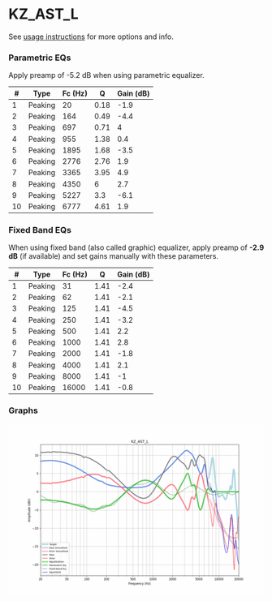 # KZ_AST_L
See [usage instructions](https://github.com/jaakkopasanen/AutoEq#usage) for more options and info.

### Parametric EQs
Apply preamp of -5.2 dB when using parametric equalizer.

|   # | Type    |   Fc (Hz) |    Q |   Gain (dB) |
|-----|---------|-----------|------|-------------|
|   1 | Peaking |        20 | 0.18 |        -1.9 |
|   2 | Peaking |       164 | 0.49 |        -4.4 |
|   3 | Peaking |       697 | 0.71 |         4   |
|   4 | Peaking |       955 | 1.38 |         0.4 |
|   5 | Peaking |      1895 | 1.68 |        -3.5 |
|   6 | Peaking |      2776 | 2.76 |         1.9 |
|   7 | Peaking |      3365 | 3.95 |         4.9 |
|   8 | Peaking |      4350 | 6    |         2.7 |
|   9 | Peaking |      5227 | 3.3  |        -6.1 |
|  10 | Peaking |      6777 | 4.61 |         1.9 |

### Fixed Band EQs
When using fixed band (also called graphic) equalizer, apply preamp of **-2.9 dB** (if available) and set gains manually with these parameters.

|   # | Type    |   Fc (Hz) |    Q |   Gain (dB) |
|-----|---------|-----------|------|-------------|
|   1 | Peaking |        31 | 1.41 |        -2.4 |
|   2 | Peaking |        62 | 1.41 |        -2.1 |
|   3 | Peaking |       125 | 1.41 |        -4.5 |
|   4 | Peaking |       250 | 1.41 |        -3.2 |
|   5 | Peaking |       500 | 1.41 |         2.2 |
|   6 | Peaking |      1000 | 1.41 |         2.8 |
|   7 | Peaking |      2000 | 1.41 |        -1.8 |
|   8 | Peaking |      4000 | 1.41 |         2.1 |
|   9 | Peaking |      8000 | 1.41 |        -1   |
|  10 | Peaking |     16000 | 1.41 |        -0.8 |

### Graphs
![](./KZ_AST_L.png)
